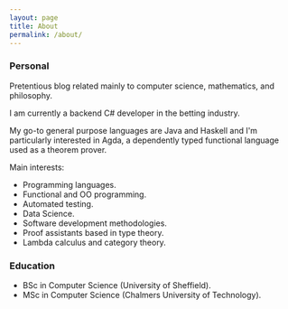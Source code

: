 ```yaml
---
layout: page
title: About
permalink: /about/
---
```


### Personal ###

Pretentious blog related mainly to computer science, mathematics, and philosophy.

I am currently a backend C# developer in the betting industry.

My go-to general purpose languages are Java and Haskell and I'm particularly interested in Agda, a dependently typed functional language used as a theorem prover.

Main interests:
- Programming languages.
- Functional and OO programming.
- Automated testing.
- Data Science.
- Software development methodologies.
- Proof assistants based in type theory.
- Lambda calculus and category theory.

### Education ###

- BSc in Computer Science (University of Sheffield).
- MSc in Computer Science (Chalmers University of Technology).